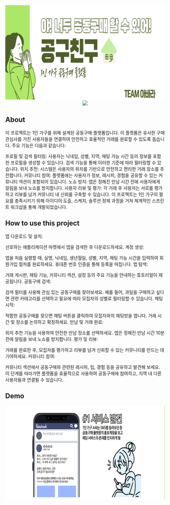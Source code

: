 <!-- Intro-->

<!--
* Thanks for reviewing my Project-README-Template! 
* Access the blank-template here (https://github.com/YousefIbrahimismail/Project-README-Template/blob/main/Templates/_blank-README.md) 
* 
* Read the comments for an easy step by step guide.or read this Make_it_Yours guide here: () // add Personalization_md_file
* Enjoy!
-->


<!-- Shields Section--><!-- Optional -->

<!-- 
* Insert project shields and badges through this link https://shields.io/
* 
*
-->



<!-- Logo Section  --><!-- Required -->

<!--
* Insert an image URL in the <img> "src" attribute bellow. (line )
* 
* Insert your github profile URL in the <a> "href" attribute bellow (line )
-->
<div align="center">
    <a href="https://github.com/YousefIbrahimismail" target="_blank">
        <img src="/images/main_pos.png" 
        alt="Logo" width="644" height="297">
    </a>
</div>



<!-- Project title 
* use a dynamic typing-SvG here https://readme-typing-svg.demolab.com/demo/
*
*  Instead you can type your project name after a # header
-->

<div align="center">
<img src="https://readme-typing-svg.demolab.com?font=Nanum+Pen+Script&weight=150&size=30&duration=2000&pause=10&center=true&repeat=false&width=435&lines=%EC%95%BC!+%EB%84%88%EB%8F%84+%EA%B3%B5%EB%8F%99%EA%B5%AC%EB%A7%A4+%ED%95%A0+%EC%88%98+%EC%9E%88%EC%96%B4!;%EA%B3%B5%EA%B5%AC%EC%B9%9C%EA%B5%AC">
</div>


## About<!-- Required -->
<!-- 
* information about the project 
* 
* keep it short and sweet
-->


이 프로젝트는 1인 가구를 위해 설계된 공동구매 플랫폼입니다. 이 플랫폼은 유사한 구매 관심사를 가진 사용자들을 연결하여 안전하고 효율적인 거래를 완료할 수 있도록 돕습니다. 주요 기능은 다음과 같습니다:

프로필 및 검색 필터링: 사용자는 닉네임, 성별, 지역, 채팅 가능 시간 등의 정보를 포함한 프로필을 생성할 수 있습니다. 검색 기능을 통해 이러한 기준에 따라 필터링할 수 있습니다.
위치 추천: 시스템은 사용자의 위치를 기반으로 안전하고 편리한 거래 장소를 추천합니다.
커뮤니티 참여: 플랫폼에는 사용자가 정보, 레시피, 경험을 공유할 수 있는 커뮤니티 섹션이 포함되어 있습니다.
노쇼 방지: 앱은 정해진 만남 시간 전에 사용자에게 알림을 보내 노쇼를 방지합니다.
사용자 리뷰 및 평가: 각 거래 후 사용자는 서로를 평가하고 리뷰를 남겨 커뮤니티 내 신뢰를 구축할 수 있습니다.
이 프로젝트는 1인 가구의 필요를 충족시키기 위해 아이디어 도출, 스케치, 솔루션 정제 과정을 거쳐 체계적인 스프린트 워크샵을 통해 개발되었습니다.



## How to use this project<!-- Required -->
<!-- 
* Here you may add information about how 
* 
* and why to use this project.
-->

앱 다운로드 및 설치:

선호하는 애플리케이션 마켓에서 앱을 검색한 후 다운로드하세요.
계정 생성:

앱을 처음 실행할 때, 실명, 닉네임, 생년월일, 성별, 지역, 채팅 가능 시간을 입력하여 회원가입 절차를 완료하세요. 휴대폰 번호 인증을 통해 등록을 마칩니다.
앱 탐색:

거래 게시판, 채팅 기능, 커뮤니티 섹션, 설정 등의 주요 기능을 안내하는 튜토리얼이 제공됩니다.
공동구매 검색:

검색 필터를 사용해 관심 있는 공동구매를 찾아보세요. 예를 들어, 과일을 구매하고 싶다면 관련 카테고리를 선택하고 필요에 따라 모집자의 성별로 필터링할 수 있습니다.
채팅 시작:

적합한 공동구매를 찾으면 채팅 버튼을 클릭하여 모집자와의 채팅방을 엽니다. 거래 시간 및 장소를 논의하고 확정하세요.
만남 및 거래 완료:

위치 추천 기능을 사용하여 안전한 만남 장소를 선택하세요. 앱은 정해진 만남 시간 10분 전에 알림을 보내 노쇼를 방지합니다.
평가 및 리뷰:

거래를 완료한 후, 모집자를 평가하고 리뷰를 남겨 신뢰할 수 있는 커뮤니티를 만드는 데 기여하세요.
커뮤니티 참여:

커뮤니티 섹션에서 공동구매와 관련된 레시피, 팁, 경험 등을 공유하고 발견해 보세요.
이 단계를 따라가면 플랫폼을 효율적으로 사용하여 공동구매에 참여하고, 지역 내 다른 사용자들과 연결될 수 있습니다.

## Demo<!-- Required -->
<!-- 
* You can add a demo here GH supports images/ GIFs/videos 
* 
* It's recommended to use GIFs as they are more dynamic
-->


<div align="center">
    <a href="https://github.com/YousefIbrahimismail" target="_blank">
        <img src="/images/1.gif" 
        alt="Logo" width="644" height="297">
    </a>
</div>


